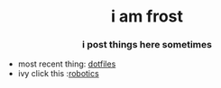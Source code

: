 <h1 align="center">i am frost</h1>
<h3 align="center">i post things here sometimes</h3>

- most recent thing: [dotfiles](https://github.com/frostxyz-bit/dotfiles)
- ivy click this :[robotics](https://github.com/frostxyz-bit/robotics) 
